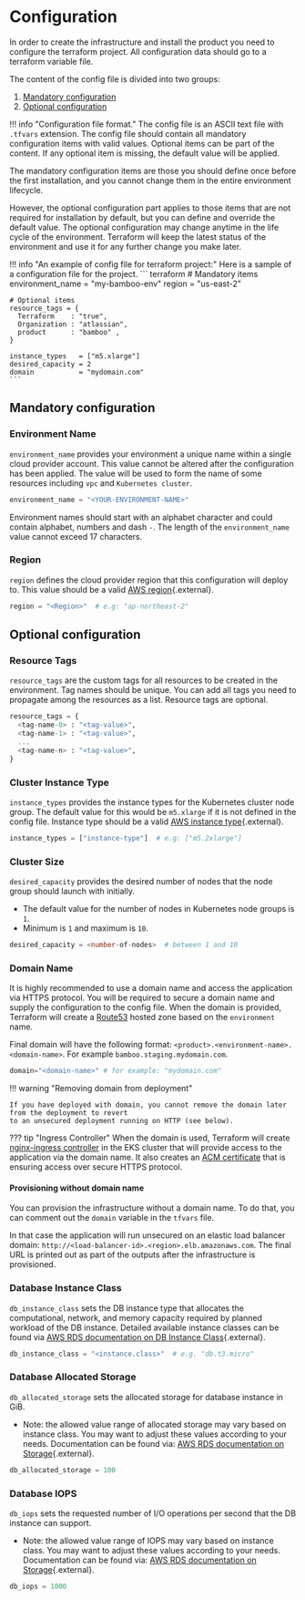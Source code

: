 # Configuration

In order to create the infrastructure and install the product you need to configure the terraform project.
All configuration data should go to a terraform variable file.


The content of the config file is divided into two groups:

1. [Mandatory configuration](#mandatory-configuration)
2. [Optional configuration](#optional-configuration)


!!! info "Configuration file format."
    The config file is an ASCII text file with `.tfvars` extension.
    The config file should contain all mandatory configuration items with valid values.
    Optional items can be part of the content. If any optional item is missing, the default value will be applied.
   
The mandatory configuration items are those you should define once before the first installation, and you cannot change them in the entire environment lifecycle.

However, the optional configuration part applies to those items that are not required for installation by default, but you can define and override the default value.
The optional configuration may change anytime in the life cycle of the environment.
Terraform will keep the latest status of the environment and use it for any further change you make later.

!!! info "An example of config file for terraform project:"
    Here is a sample of a configuration file for the project.
    ``` terraform
    # Mandatory items
    environment_name = "my-bamboo-env"
    region           = "us-east-2"
   
    # Optional items
    resource_tags = {
      Terraform    : "true",
      Organization : "atlassian",
      product      : "bamboo" ,
    }
   
    instance_types   = ["m5.xlarge"]
    desired_capacity = 2
    domain           = "mydomain.com"
    ```

## Mandatory configuration

### Environment Name
`environment_name` provides your environment a unique name within a single cloud provider account.
This value cannot be altered after the configuration has been applied.
The value will be used to form the name of some resources including `vpc` and `Kubernetes cluster`.
```terraform
environment_name = "<YOUR-ENVIRONMENT-NAME>"
```
Environment names should start with an alphabet character and could contain alphabet, numbers and dash `-`.
The length of the `environment_name` value cannot exceed 17 characters.


### Region
`region` defines the cloud provider region that this configuration will deploy to.
This value should be a valid [AWS region](https://docs.aws.amazon.com/AmazonRDS/latest/UserGuide/Concepts.RegionsAndAvailabilityZones.html){.external}.


```terraform
region = "<Region>"  # e.g: "ap-northeast-2"
```

## Optional configuration

### Resource Tags
`resource_tags` are the custom tags for all resources to be created in the environment. Tag names should be unique.
You can add all tags you need to propagate among the resources as a list. Resource tags are optional.

```terraform
resource_tags = {
  <tag-name-0> : "<tag-value>",
  <tag-name-1> : "<tag-value>",
  ...
  <tag-name-n> : "<tag-value>",
}
```

### Cluster Instance Type
`instance_types` provides the instance types for the Kubernetes cluster node group.
The default value for this would be `m5.xlarge` if it is not defined in the config file.
Instance type should be a valid [AWS instance type](https://aws.amazon.com/ec2/instance-types/){.external}.

```terraform
instance_types = ["instance-type"]  # e.g: ["m5.2xlarge"]
```

### Cluster Size
`desired_capacity` provides the desired number of nodes that the node group should launch with initially.

* The default value for the number of nodes in Kubernetes node groups is `1`.
* Minimum is `1` and maximum is `10`.

```terraform
desired_capacity = <number-of-nodes>  # between 1 and 10
```

### Domain Name
It is highly recommended to use a domain name and access the application via HTTPS protocol. You will be required
to secure a domain name and supply the configuration to the config file. When the domain is provided, Terraform will 
create a [Route53](https://docs.aws.amazon.com/Route53/latest/DeveloperGuide/Welcome.html) hosted zone based on the `environment` name.

Final domain will have the following format: `<product>.<environment-name>.<domain-name>`. For example `bamboo.staging.mydomain.com`.

```terraform
domain="<domain-name>" # for example: "mydomain.com"
```

!!! warning "Removing domain from deployment"

    If you have deployed with domain, you cannot remove the domain later from the deployment to revert
    to an unsecured deployment running on HTTP (see below).

??? tip "Ingress Controller"
    When the domain is used, Terraform will create [nginx-ingress controller](https://kubernetes.github.io/ingress-nginx/) 
    in the EKS cluster that will provide access to the application via the domain name.
    It also creates an [ACM certificate](https://docs.aws.amazon.com/acm/latest/userguide/acm-overview.html) that is 
    ensuring access over secure HTTPS protocol.

#### Provisioning without domain name

You can provision the infrastructure without a domain name. To do that, you can comment out the `domain` variable in the `tfvars` file.

In that case the application will run unsecured on an elastic load balancer domain:
`http://<load-balancer-id>.<region>.elb.amazonaws.com`.
The final URL is printed out as part of the outputs after the infrastructure is provisioned.

### Database Instance Class
`db_instance_class` sets the DB instance type that allocates the computational, network, and memory capacity required by
planned workload of the DB instance. Detailed available instance classes can be found via 
[AWS RDS documentation on DB Instance Class](https://docs.aws.amazon.com/AmazonRDS/latest/UserGuide/Concepts.DBInstanceClass.html){.external}.

```terraform
db_instance_class = "<instance.class>"  # e.g. "db.t3.micro"
```

### Database Allocated Storage
`db_allocated_storage` sets the allocated storage for database instance in GiB.

* Note: the allowed value range of allocated storage may vary based on instance class. 
  You may want to adjust these values according to your needs. Documentation can be found via:
  [AWS RDS documentation on Storage](https://docs.aws.amazon.com/AmazonRDS/latest/UserGuide/CHAP_Storage.html){.external}.
  
```terraform
db_allocated_storage = 100 
```

### Database IOPS
`db_iops` sets the requested number of I/O operations per second that the DB instance can support.

* Note: the allowed value range of IOPS may vary based on instance class.
  You may want to adjust these values according to your needs. Documentation can be found via:
  [AWS RDS documentation on Storage](https://docs.aws.amazon.com/AmazonRDS/latest/UserGuide/CHAP_Storage.html){.external}.

```terraform
db_iops = 1000
```
